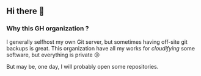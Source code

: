 ## Hi there 👋

### Why this GH organization ?

I generally selfhost my own Git server, but sometimes having off-site git backups is great. This organization have all my works for *cloudifying* some software, but everything is private 😕

But may be, one day, I will probably open some repositories.


<!--

**Here are some ideas to get you started:**

🌈 Contribution guidelines - how can the community get involved?
👩‍💻 Useful resources - where can the community find your docs? Is there anything else the community should know?
🍿 Fun facts - what does your team eat for breakfast?
🧙 Remember, you can do mighty things with the power of [Markdown](https://docs.github.com/github/writing-on-github/getting-started-with-writing-and-formatting-on-github/basic-writing-and-formatting-syntax)
-->
